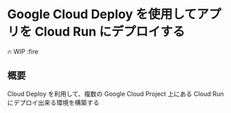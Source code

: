 # Google Cloud Deploy を使用してアプリを Cloud Run にデプロイする

:fire: WIP :fire

## 概要

Cloud Deploy を利用して、複数の Google Cloud Project 上にある Cloud Run にデプロイ出来る環境を構築する

